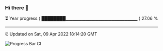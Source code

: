 ### Hi there 👋

⏳ Year progress { ████████▁▁▁▁▁▁▁▁▁▁▁▁▁▁▁▁▁▁▁▁▁▁ } 27.06 %

---

⏰ Updated on Sat, 09 Apr 2022 18:14:20 GMT

![Progress Bar CI](https://github.com/liununu/liununu/workflows/Progress%20Bar%20CI/badge.svg)
